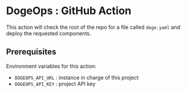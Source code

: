 # DogeOps : GitHub Action

This action will check the root of the repo for a file called `doge.yaml` and deploy
the requested components.

## Prerequisites

Environment variables for this action:
- `DOGEOPS_API_URL` : instance in charge of this project
- `DOGEOPS_API_KEY` : project API key
